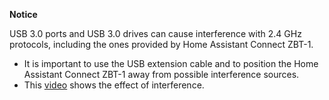 
**Notice**

USB 3.0 ports and USB 3.0 drives can cause interference with 2.4 GHz protocols, including the ones provided by Home Assistant Connect&nbsp;ZBT-1.

- It is important to use the USB extension cable and to position the Home Assistant Connect&nbsp;ZBT-1 away from possible interference sources.
- This [video](/hc/en-us/articles/26124431414557) shows the effect of interference.
